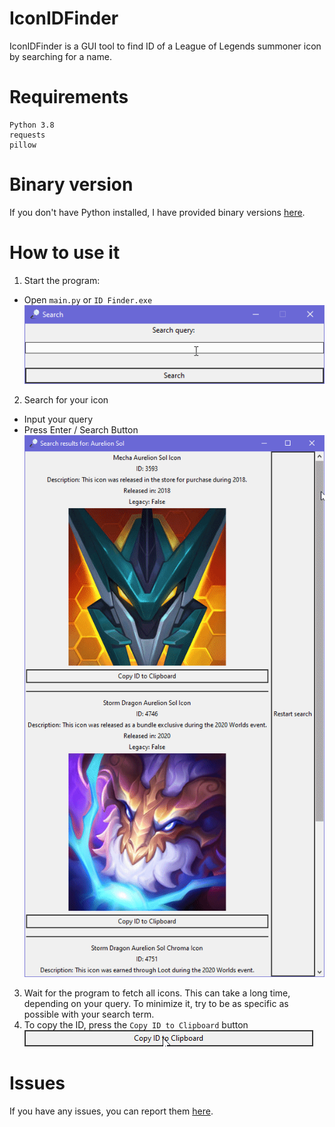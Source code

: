 # IconIDFinder
IconIDFinder is a GUI tool to find ID of a League of Legends summoner icon by searching for a name.
# Requirements
```
Python 3.8
requests
pillow
```
# Binary version
If you don't have Python installed, I have provided binary versions [here](https://github.com/Kuuhhl/IconIDFinder/releases).
# How to use it
1. Start the program:
* Open `main.py` or `ID Finder.exe`
![search](readme/searching.gif)
2. Search for your icon
* Input your query
* Press Enter / Search Button
![list](readme/list.gif)
3. Wait for the program to fetch all icons. This can take a long time, depending on your query. To minimize it, try to be as specific as possible with your search term.
4. To copy the ID, press the `Copy ID to Clipboard` button
![click](readme/click.gif)
# Issues
If you have any issues, you can report them [here](https://github.com/Kuuhhl/IconIDFinder/issues).
